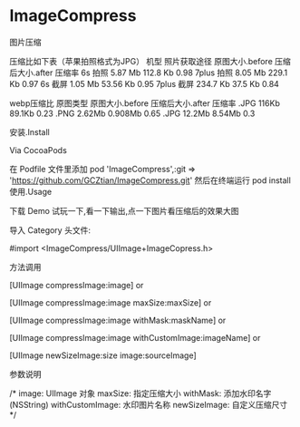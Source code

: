 # ImageCompress
图片压缩

压缩比如下表（苹果拍照格式为JPG）
机型	照片获取途径	原图大小.before	压缩后大小.after 压缩率
6s	拍照	5.87 Mb	112.8 Kb  0.98
7plus	拍照	8.05 Mb	229.1 Kb  0.97
6s	截屏	1.05 Mb	53.56 Kb  0.95
7plus	截屏	234.7 Kb	37.5 Kb  0.84

webp压缩比
原图类型 原图大小.before 压缩后大小.after 压缩率
.JPG   116Kb    89.1Kb  0.23
.PNG   2.62Mb   0.908Mb 0.65
.JPG   12.2Mb   8.54Mb  0.3

安装.Install

Via CocoaPods

在 Podfile 文件里添加
 pod 'ImageCompress',:git => 'https://github.com/GCZtian/ImageCompress.git'
然后在终端运行 pod install
使用.Usage

下载 Demo 试玩一下,看一下输出,点一下图片看压缩后的效果大图

导入 Category 头文件:

#import <ImageCompress/UIImage+ImageCopress.h>

方法调用

[UIImage compressImage:image] or

[UIImage compressImage:image maxSize:maxSize] or 

[UIImage compressImage:image withMask:maskName] or

[UIImage compressImage:image withCustomImage:imageName] or 

[UIImage newSizeImage:size image:sourceImage]

参数说明

/*
 image:    UIImage 对象
 maxSize: 指定压缩大小
 withMask: 添加水印名字 (NSString)
 withCustomImage: 水印图片名称
 newSizeImage: 自定义压缩尺寸
*/
